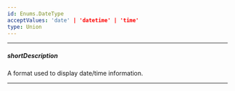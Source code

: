 ```yaml
---
id: Enums.DateType
acceptValues: 'date' | 'datetime' | 'time'
type: Union
---
```

---
##### shortDescription
A format used to display date/time information.

---
